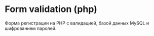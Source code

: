 # Form validation (php)
Форма регистрации на PHP c валидацией, базой данных MySQL и шифрованием паролей.
